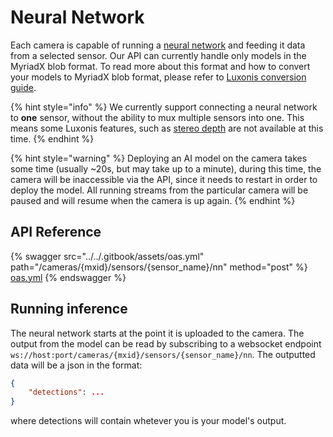 # Neural Network

Each camera is capable of running a [neural network](https://en.wikipedia.org/wiki/Neural_network_\(machine_learning\)) and feeding it data from a selected sensor. Our API can currently handle only models in the MyriadX blob format. To read more about this format and how to convert your models to MyriadX blob format, please refer to [Luxonis conversion guide](https://docs.luxonis.com/software/ai-inference/conversion).

{% hint style="info" %}
We currently support connecting a neural network to **one** sensor, without the ability to mux multiple sensors into one. This means some Luxonis features, such as [stereo depth](https://docs.luxonis.com/software/depthai-components/nodes/stereo_depth) are not available at this time.
{% endhint %}

{% hint style="warning" %}
Deploying an AI model on the camera takes some time (usually \~20s, but may take up to a minute), during this time, the camera will be inaccessible via the API, since it needs to restart in order to deploy the model. All running streams from the particular camera will be paused and will resume when the camera is up again.
{% endhint %}

## API Reference

{% swagger src="../../.gitbook/assets/oas.yml" path="/cameras/{mxid}/sensors/{sensor_name}/nn" method="post" %}
[oas.yml](../../.gitbook/assets/oas.yml)
{% endswagger %}

## Running inference

The neural network starts at the point it is uploaded to the camera. The output from the model can be read by subscribing to a websocket endpoint `ws://host:port/cameras/{mxid}/sensors/{sensor_name}/nn`. The outputted data will be a json in the format:

```json
{
    "detections": ...
}
```

where detections will contain whetever you is your model's output.
